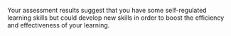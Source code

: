 Your assessment results suggest that you have some self-regulated learning skills but could develop new skills in order to boost the efficiency and effectiveness of your learning.
